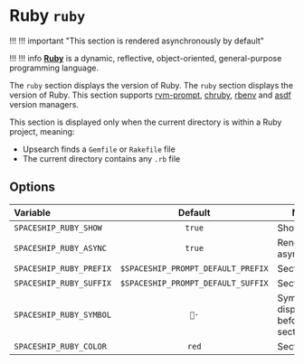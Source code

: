# Ruby `ruby`

!!! !!! important "This section is rendered asynchronously by default"

!!! !!! info
    [**Ruby**](https://www.ruby-lang.org) is a dynamic, reflective, object-oriented, general-purpose programming language.

The `ruby` section displays the version of Ruby. The `ruby` section displays the version of Ruby. This section supports [rvm-prompt](https://rvm.io/workflow/prompt), [chruby](https://github.com/postmodern/chruby), [rbenv](https://github.com/rbenv/rbenv) and [asdf](https://asdf-vm.com) version managers.

This section is displayed only when the current directory is within a Ruby project, meaning:

* Upsearch finds a `Gemfile` or `Rakefile` file
* The current directory contains any `.rb` file

## Options

| Variable                |              Default               | Meaning                               |
|:----------------------- |:----------------------------------:| ------------------------------------- |
| `SPACESHIP_RUBY_SHOW`   |               `true`               | Show section                          |
| `SPACESHIP_RUBY_ASYNC`  |               `true`               | Render section asynchronously       | |
| `SPACESHIP_RUBY_PREFIX` | `$SPACESHIP_PROMPT_DEFAULT_PREFIX` | Section's prefix                      |
| `SPACESHIP_RUBY_SUFFIX` | `$SPACESHIP_PROMPT_DEFAULT_SUFFIX` | Section's suffix                      |
| `SPACESHIP_RUBY_SYMBOL` |                `💎·`                | Symbol displayed before the section   |
| `SPACESHIP_RUBY_COLOR`  |               `red`                | Section's color                       |
